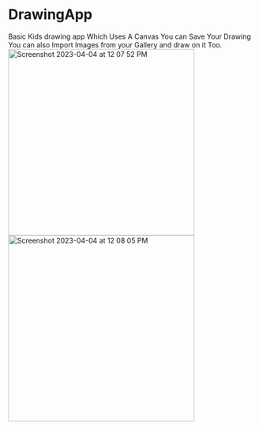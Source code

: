 # DrawingApp
Basic Kids drawing app Which Uses A Canvas You can Save Your Drawing
You can also Import Images from your Gallery and draw on it Too.
<img width="377" alt="Screenshot 2023-04-04 at 12 07 52 PM" src="https://user-images.githubusercontent.com/79076050/229709849-e94546a2-0524-42f4-beb5-0d406cb7eff6.png">
<img width="377" alt="Screenshot 2023-04-04 at 12 08 05 PM" src="https://user-images.githubusercontent.com/79076050/229709862-ee53bacf-e18e-40c8-8296-ed599e8eb899.png">
